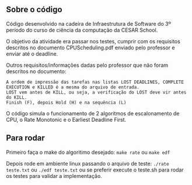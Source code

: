 ## Sobre o código

Código desenvolvido na cadeira de Infraestrutura de Software do 3º período do curso de ciência da computação da CESAR School.

O objetivo da atividade era passar nos testes, cumprir com os requisitos descritos no documento CPUScheduling.pdf enviado pelo professor e enviar até o deadline.

Outros requisitos/informações dadas pelo professor que não foram descritos no documento:
```
A ordem de impressão das tarefas nas listas LOST DEADLINES, COMPLETE EXECUTION e KILLED é a mesma do arquivo de entrada.
LOST vem antes de KILL, ou seja, a verificação do LOST deve vir antes do KILL.
Finish (F), depois Hold (H) e na sequência (L)
```

O código simula o funcionamento de 2 algoritmos de escalonamento de CPU, o Rate Monotonic e o Earliest Deadline First.

## Para rodar

Primeiro faça o make do algoritimo desejado: `make rate` ou `make edf`

Depois rode em ambiente linux passando o arquivo de teste: `./rate teste.txt` ou `./edf teste.txt` ou se preferir execute o teste.sh para rodar os testes para validar a implementação.
